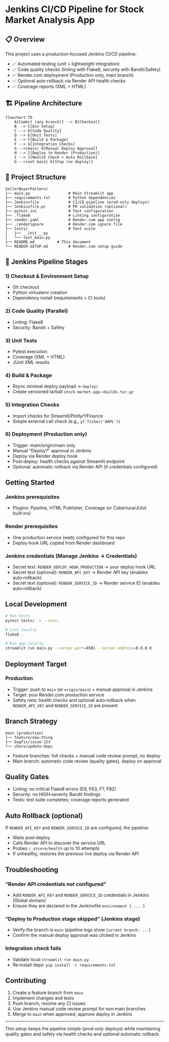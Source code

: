 # Jenkins CI/CD Pipeline for Stock Market Analysis App

## 📋 Overview

This project uses a production‑focused Jenkins CI/CD pipeline:

- ✅ Automated testing (unit + lightweight integration)
- ✅ Code quality checks (linting with Flake8, security with Bandit/Safety)
- ✅ Render.com deployment (Production only, main branch)
- ✅ Optional auto‑rollback via Render API health checks
- ✅ Coverage reports (XML + HTML)

## 🏗️ Pipeline Architecture

```mermaid
flowchart TD
    A[Commit (any branch)] --> B[Checkout]
    B --> C[Env Setup]
    C --> D[Code Quality]
    D --> E[Unit Tests]
    E --> F[Build & Package]
    F --> G[Integration Checks]
    G -->|main| H[Manual Deploy Approval]
    H --> I[Deploy to Render (Production)]
    I --> J[Health Check + Auto Rollback]
    G -->|not main| K[Stop (no deploy)]
```

## 📁 Project Structure

```
SellerBuyerPattern/
├── main.py                 # Main Streamlit app
├── requirements.txt        # Python dependencies
├── Jenkinsfile             # CI/CD pipeline (prod-only deploys)
├── Jenkinsfile.pr          # PR validation (optional)
├── pytest.ini              # Test configuration
├── .flake8                 # Linting configuration
├── render.yaml             # Render.com app config
├── .renderignore           # Render.com ignore file
├── tests/                  # Test suite
│   ├── __init__.py
│   └── test_main.py
├── README.md          # This document
└── RENDER-SETUP.md         # Render.com setup guide
```

## 🔧 Jenkins Pipeline Stages

### 1) Checkout & Environment Setup
- Git checkout
- Python virtualenv creation
- Dependency install (requirements + CI tools)

### 2) Code Quality (Parallel)
- Linting: Flake8
- Security: Bandit + Safety

### 3) Unit Tests
- Pytest execution
- Coverage (XML + HTML)
- JUnit XML results

### 4) Build & Package
- Rsync minimal deploy payload → `deploy/`
- Create versioned tarball `stock-market-app-<build>.tar.gz`

### 5) Integration Checks
- Import checks for Streamlit/Plotly/YFinance
- Simple external call check (e.g., `yf.Ticker('AAPL')`)

### 6) Deployment (Production only)
- Trigger: main/origin/main only
- Manual “Deploy?” approval in Jenkins
- Deploy via Render deploy hook
- Post‑deploy: health checks against Streamlit endpoint
- Optional: automatic rollback via Render API (if credentials configured)

## Getting Started

### Jenkins prerequisites
- Plugins: Pipeline, HTML Publisher, Coverage (or Cobertura/JUnit built‑ins)

### Render prerequisites
- One production service (web) configured for this repo
- Deploy hook URL copied from Render dashboard

### Jenkins credentials (Manage Jenkins → Credentials)
- Secret text: `RENDER_DEPLOY_HOOK_PRODUCTION` → your deploy hook URL
- Secret text (optional): `RENDER_API_KEY` → Render API key (enables auto‑rollback)
- Secret text (optional): `RENDER_SERVICE_ID` → Render service ID (enables auto‑rollback)

## Local Development

```bash
# Run tests
pytest tests/ -v --cov=.

# Lint locally
flake8 .

# Run app locally
streamlit run main.py --server.port=8501 --server.address=0.0.0.0
```

## Deployment Target

### Production
- Trigger: push to `main` (or `origin/main`) + manual approval in Jenkins
- Target: your Render.com production service
- Safety nets: health checks and optional auto‑rollback when `RENDER_API_KEY` and `RENDER_SERVICE_ID` are present

## Branch Strategy

```
main (production)
├── feature/new-thing
├── bugfix/issue-123
└── chore/update-deps
```

- Feature branches: full checks + manual code review prompt, no deploy
- Main branch: automatic code review (quality gates), deploy on approval

## Quality Gates
- Linting: no critical Flake8 errors (E9, F63, F7, F82)
- Security: no HIGH‑severity Bandit findings
- Tests: test suite completes; coverage reports generated

## Auto Rollback (optional)
If `RENDER_API_KEY` and `RENDER_SERVICE_ID` are configured, the pipeline:
- Waits post‑deploy
- Calls Render API to discover the service URL
- Probes `/_stcore/health` up to 10 attempts
- If unhealthy, restores the previous live deploy via Render API

## Troubleshooting

### “Render API credentials not configured”
- Add `RENDER_API_KEY` and `RENDER_SERVICE_ID` credentials in Jenkins (Global domain)
- Ensure they are declared in the Jenkinsfile `environment { ... }`

### “Deploy to Production stage skipped” (Jenkins stage)
- Verify the branch is `main` (pipeline logs show `Current branch: ...`)
- Confirm the manual deploy approval was clicked in Jenkins

### Integration check fails
- Validate local `streamlit run main.py`
- Re‑install deps: `pip install -r requirements.txt`

## Contributing
1. Create a feature branch from `main`
2. Implement changes and tests
3. Push branch; resolve any CI issues
4. Use Jenkins manual code review prompt for non‑main branches
5. Merge to `main` when approved; approve deploy in Jenkins

---

This setup keeps the pipeline simple (prod‑only deploys) while maintaining quality gates and safety via health checks and optional automatic rollback.
